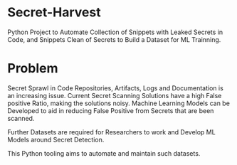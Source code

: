 # Secret-Harvest

Python Project to Automate Collection of Snippets with Leaked Secrets in Code, and Snippets Clean of Secrets to Build a Dataset for ML Trainning.

# Problem

Secret Sprawl in Code Repositories, Artifacts, Logs and Documentation is an increasing issue.
Current Secret Scanning Solutions have a high False positive Ratio, making the solutions noisy.
Machine Learning Models can be Developed to aid in reducing False Positive from Secrets that are been scanned.

Further Datasets are required for Researchers to work and Develop ML Models around Secret Detection. 

This Python tooling aims to automate and maintain such datasets. 
